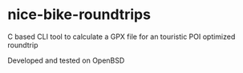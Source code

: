 # nice-bike-roundtrips
C based CLI tool to calculate a GPX file for an touristic POI optimized roundtrip

Developed and tested on OpenBSD
